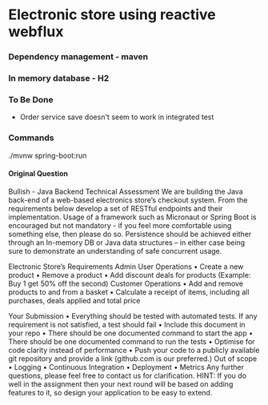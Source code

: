 # Electronic store using reactive webflux

### Dependency management - maven

### In memory database - H2

### To Be Done
* Order service save doesn't seem to work in integrated test


### Commands
./mvnw spring-boot:run

#### Original Question

Bullish - Java Backend Technical Assessment
We are building the Java back-end of a web-based electronics store’s checkout system. From the
requirements below develop a set of RESTful endpoints and their implementation.
Usage of a framework such as Micronaut or Spring Boot is encouraged but not mandatory - if you
feel more comfortable using something else, then please do so.
Persistence should be achieved either through an In-memory DB or Java data structures – in either
case being sure to demonstrate an understanding of safe concurrent usage.

Electronic Store’s Requirements
Admin User Operations
• Create a new product
• Remove a product
• Add discount deals for products (Example: Buy 1 get 50% off the second)
Customer Operations
• Add and remove products to and from a basket
• Calculate a receipt of items, including all purchases, deals applied and total price

Your Submission
• Everything should be tested with automated tests. If any requirement is not satisfied, a test
should fail
• Include this document in your repo
• There should be one documented command to start the app
• There should be one documented command to run the tests
• Optimise for code clarity instead of performance
• Push your code to a publicly available git repository and provide a link (github.com is our
preferred.)
Out of scope
• Logging
• Continuous Integration
• Deployment
• Metrics
Any further questions, please feel free to contact us for clarification.
HINT: If you do well in the assignment then your next round will be based on adding
features to it, so design your application to be easy to extend.



